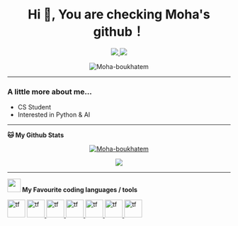 <h1 align="center">  Hi 👋, You are checking Moha's github！</h1>
<p align="center">

<p align="center">
<a href="https://www.linkedin.com/in/mohamed-el-hadi-boukhatem-a38474174/">
<img src="https://img.shields.io/badge/-Mohamed-blue?style=flat-square&logo=Linkedin&logoColor=white&link=https://www.linkedin.com/in/mohamed-el-hadi-boukhatem-a38474174/"/>
</a>
<img src="https://img.shields.io/github/followers/Moha-boukhatem?label=Follow&style=social"/>
</p>
<p align="center">
	<img src="https://komarev.com/ghpvc/?username=Moha-boukhatem&label=Profile%20views&color=0e75b6&style=flat" alt="Moha-boukhatem" />
</p>

---


### A little more about me...  
- CS Student
- Interested in Python & AI


---
<!--START_SECTION:waka-->

**🐱 My Github Stats** 

<p align="center">
<a href="https://github.com/ryo-ma/github-profile-trophy"><img src="https://github-profile-trophy.vercel.app/?username=Moha-boukhatem&theme=dracula" alt="Moha-boukhatem" /></a>
</p>


<p align="center">
<img src="https://metrics.lecoq.io/Moha-boukhatem?template=classic&base.header=0&base.activity=0&base.community=0&base.repositories=0&base.metadata=0&isocalendar=1&languages=1&isocalendar.duration=full-year&languages.ignored=html&languages.limit=8&languages.threshold=0%25&languages.colors=github&languages.sections=most-used&languages.indepth=false&languages.analysis.timeout=17&languages.categories=markup%2C%20programming&languages.recent.categories=markup%2C%20programming&languages.recent.load=300&languages.recent.days=14&config.timezone=Africa%2FAlgiers)" />
</p>



<!--END_SECTION:waka-->

---
**<img src="https://media.giphy.com/media/WUlplcMpOCEmTGBtBW/giphy.gif" width="30">  My Favourite coding languages / tools** 

<p>
<a href="#" target="_blank"> <img src="https://www.vectorlogo.zone/logos/python/python-icon.svg" alt="tf" width="40" height="40"/></a> 
<a href="#" target="_blank"> <img src="https://www.vectorlogo.zone/logos/djangoproject/djangoproject-icon.svg" alt="tf" width="40" height="40"/> </a>
<a href="#" target="_blank"> <img src="https://www.vectorlogo.zone/logos/tensorflow/tensorflow-icon.svg" alt="tf" width="40" height="40"/> </a>  
<a href="#" target="_blank"> <img src="https://upload.wikimedia.org/wikipedia/commons/a/ae/Keras_logo.svg" alt="tf" width="40" height="40"/> </a> 
<a href="#" target="_blank"> <img src="https://raw.githubusercontent.com/get-icon/geticon/fc0f660daee147afb4a56c64e12bde6486b73e39/icons/tableau-icon.svg" alt="tf" width="40" height="40"/> </a>  
<a href="#" target="_blank"> <img src="https://www.vectorlogo.zone/logos/json/json-icon.svg" alt="tf" width="40" height="40"/> </a> 
<a href="#" target="_blank"> <img src="https://www.vectorlogo.zone/logos/numpy/numpy-icon.svg" alt="tf" width="40" height="40"/> </a> 
</p>
